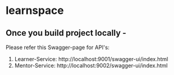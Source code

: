 # learnspace


## Once you build project locally -
Please refer this Swagger-page for API's:
1. Learner-Service: http://localhost:9001/swagger-ui/index.html
2. Mentor-Service: http://localhost:9002/swagger-ui/index.html
